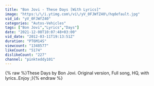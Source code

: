```yaml
---
title: "Bon Jovi - These Days [With Lyrics]"
image: "https:\/\/i.ytimg.com\/vi\/yV_0FJWfZ40\/hqdefault.jpg"
vid_id: "yV_0FJWfZ40"
categories: "Autos-Vehicles"
tags: ["Bon Jovi","Lyrics","Days"]
date: "2021-12-08T10:07:48+03:00"
vid_date: "2012-03-11T19:13:51Z"
duration: "PT6M14S"
viewcount: "1348577"
likeCount: "5174"
dislikeCount: "227"
channel: "pinkteddy101"
---
```

{% raw %}These Days by Bon Jovi. Original version, Full song, HQ, with lyrics..Enjoy ;){% endraw %}
